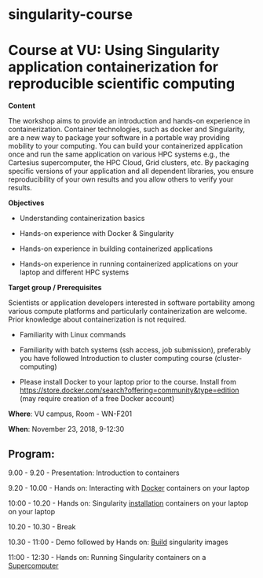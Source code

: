# singularity-course

# Course at VU: Using Singularity application containerization for reproducible scientific computing

**Content**

The workshop aims to provide an introduction and hands-on experience in containerization. Container technologies, such as docker and Singularity, are a new way to package your software in a portable way providing mobility to your computing. You can build your containerized application once and run the same application on various HPC systems e.g., the Cartesius supercomputer, the HPC Cloud, Grid clusters, etc. By packaging specific versions of your application and all dependent libraries, you ensure reproducibility of your own results and you allow others to verify your results.

**Objectives**

 - Understanding containerization basics
 
 - Hands-on experience with Docker & Singularity
 
 - Hands-on experience in building containerized applications
 
 - Hands-on experience in running containerized applications on your laptop and different HPC systems

**Target group / Prerequisites**

Scientists or application developers interested in software portability among various compute platforms and particularly containerization are welcome. Prior knowledge about containerization is not required.

  - Familiarity with Linux commands
  
  - Familiarity with batch systems (ssh access, job submission), preferably you have followed Introduction to cluster computing course (cluster-computing)
  
  - Please install Docker to your laptop prior to the course. Install from https://store.docker.com/search?offering=community&type=edition (may require creation of a free Docker account)

**Where**: VU campus, Room - WN-F201 

**When**: November 23, 2018, 9-12:30

Program:
--------
9.00 - 9.20  -  Presentation: Introduction to containers

9.20 - 10.00   -  Hands on: Interacting with [Docker](https://github.com/maithili-k/singularity-course/blob/master/run-docker.md) containers on your laptop

10:00 - 10.20  -  Hands on: Singularity [installation](https://github.com/maithili-k/singularity-course/blob/master/singularity_install.md) containers on your laptop on your laptop

10.20 - 10.30  - Break

10.30 - 11:00  -  Demo followed by Hands on: [Build](https://github.com/maithili-k/singularity-course/blob/master/build-singularity-image.md) singularity images 

11:00 - 12:30  -  Hands on: Running Singularity containers on a [Supercomputer](https://github.com/maithili-k/singularity-course/blob/master/run-singularity-cartesius.md)
